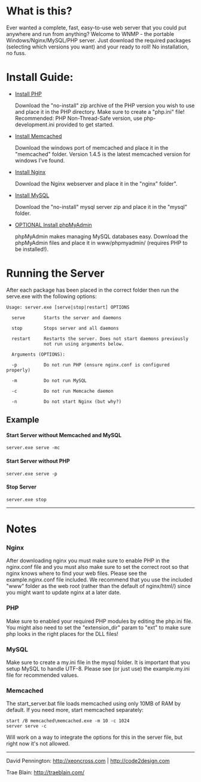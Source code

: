 # What is this?

Ever wanted a complete, fast, easy-to-use web server that you could put anywhere and run from anything? Welcome to WNMP - the portable Windows/Nginx/MySQL/PHP server. Just download the required packages (selecting which versions you want) and your ready to roll! No installation, no fuss.


# Install Guide:

-   [Install PHP](http://windows.php.net/download/)

    Download the "no-install" zip archive of the PHP version you wish to use and place it in the PHP directory. Make sure to create a "php.ini" file! Recommended: PHP Non-Thread-Safe version, use php-development.ini provided to get started.
-   [Install Memcached](http://blog.elijaa.org/index.php?post/2010/08/25/Memcached-1.4.5-for-Windows)

    Download the windows port of memcached and place it in the "memcached" folder. Version 1.4.5 is the latest memcached version for windows I've found.
-   [Install Nginx](http://nginx.org/)

    Download the Nginx webserver and place it in the "nginx" folder".
-   [Install MySQL](http://dev.mysql.com/downloads/mysql/)

    Download the "no-install" mysql server zip and place it in the "mysql" folder.
-   [OPTIONAL Install phpMyAdmin](http://www.phpmyadmin.net)
    
    phpMyAdmin makes managing MySQL databases easy. Download the phpMyAdmin files and place it in www/phpmyadmin/ (requires PHP to be installed!).

# Running the Server

After each package has been placed in the correct folder then run the serve.exe with the following options:

    Usage: server.exe [serve|stop|restart] OPTIONS

      serve       Starts the server and daemons

      stop        Stops server and all daemons

      restart     Restarts the server. Does not start daemons previously 
                  not run using arguments below.

      Arguments (OPTIONS):

      -p          Do not run PHP (ensure nginx.conf is configured properly)

      -m          Do not run MySQL

      -c          Do not run Memcache daemon

      -n          Do not start Nginx (but why?)

## Example

#### Start Server without Memcached and MySQL

    server.exe serve -mc

#### Start Server without PHP

    server.exe serve -p
    
#### Stop Server

    server.exe stop

---

# Notes

### Nginx

After downloading nginx you must make sure to enable PHP in the nginx.conf file and you must also make sure to set the correct root so that nginx knows where to find your web files. Please see the example.nginx.conf file included. We recommend that you use the included "www" folder as the web root (rather than the default of nginx/html/) since you might want to update nginx at a later date.

### PHP

Make sure to enabled your required PHP modules by editing the php.ini file. You might also need to set the "extension_dir" param to "ext" to make sure php looks in the right places for the DLL files!

### MySQL

Make sure to create a my.ini file in the mysql folder. It is important that you setup MySQL to handle UTF-8. Please see (or just use) the example.my.ini file for recommended values.

### Memcached

The start_server.bat file loads memcached using only 10MB of RAM by default. If you need more, start memcached separately:

    start /B memcached\memcached.exe -m 10 -c 1024
    server serve -c

Will work on a way to integrate the options for this in the server file, but right now it's not allowed.

---

David Pennington: <http://xeoncross.com> | <http://code2design.com>

Trae Blain: <http://traeblain.com/>